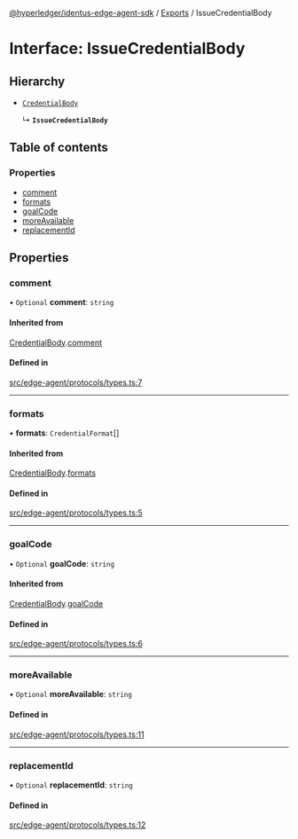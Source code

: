 [@hyperledger/identus-edge-agent-sdk](../README.md) / [Exports](../modules.md) / IssueCredentialBody

# Interface: IssueCredentialBody

## Hierarchy

- [`CredentialBody`](CredentialBody.md)

  ↳ **`IssueCredentialBody`**

## Table of contents

### Properties

- [comment](IssueCredentialBody.md#comment)
- [formats](IssueCredentialBody.md#formats)
- [goalCode](IssueCredentialBody.md#goalcode)
- [moreAvailable](IssueCredentialBody.md#moreavailable)
- [replacementId](IssueCredentialBody.md#replacementid)

## Properties

### comment

• `Optional` **comment**: `string`

#### Inherited from

[CredentialBody](CredentialBody.md).[comment](CredentialBody.md#comment)

#### Defined in

[src/edge-agent/protocols/types.ts:7](https://github.com/hyperledger/identus-edge-agent-sdk-ts/blob/b1a74ed6fd4a9050ce3bb69d50435414a88a059a/src/edge-agent/protocols/types.ts#L7)

___

### formats

• **formats**: `CredentialFormat`[]

#### Inherited from

[CredentialBody](CredentialBody.md).[formats](CredentialBody.md#formats)

#### Defined in

[src/edge-agent/protocols/types.ts:5](https://github.com/hyperledger/identus-edge-agent-sdk-ts/blob/b1a74ed6fd4a9050ce3bb69d50435414a88a059a/src/edge-agent/protocols/types.ts#L5)

___

### goalCode

• `Optional` **goalCode**: `string`

#### Inherited from

[CredentialBody](CredentialBody.md).[goalCode](CredentialBody.md#goalcode)

#### Defined in

[src/edge-agent/protocols/types.ts:6](https://github.com/hyperledger/identus-edge-agent-sdk-ts/blob/b1a74ed6fd4a9050ce3bb69d50435414a88a059a/src/edge-agent/protocols/types.ts#L6)

___

### moreAvailable

• `Optional` **moreAvailable**: `string`

#### Defined in

[src/edge-agent/protocols/types.ts:11](https://github.com/hyperledger/identus-edge-agent-sdk-ts/blob/b1a74ed6fd4a9050ce3bb69d50435414a88a059a/src/edge-agent/protocols/types.ts#L11)

___

### replacementId

• `Optional` **replacementId**: `string`

#### Defined in

[src/edge-agent/protocols/types.ts:12](https://github.com/hyperledger/identus-edge-agent-sdk-ts/blob/b1a74ed6fd4a9050ce3bb69d50435414a88a059a/src/edge-agent/protocols/types.ts#L12)
